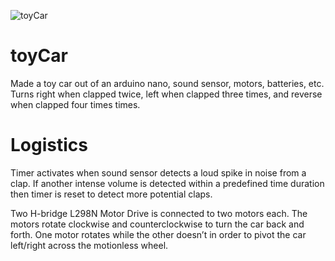 ![toyCar](https://user-images.githubusercontent.com/81398961/212504392-1ddbe503-db2d-4917-a91c-40fdd0e98b7f.jpeg)

# toyCar
Made a toy car out of an arduino nano, sound sensor, motors, batteries, etc. 
Turns right when clapped twice, left when clapped three times, and reverse when clapped four times times. 

# Logistics
Timer activates when sound sensor detects a loud spike in noise from a clap.
If another intense volume is detected within a predefined time duration then timer is reset to detect more potential claps. 

Two H-bridge L298N Motor Drive is connected to two motors each. The motors rotate clockwise and counterclockwise to turn the car back and forth.
One motor rotates while the other doesn’t in order to pivot the car left/right across the motionless wheel.

